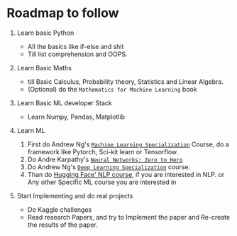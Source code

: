 # Roadmap to follow

1. Learn basic Python

   - All the basics like if-else and shit
   - Till list comprehension and OOPS.

2. Learn Basic Maths

   - till Basic Calculus, Probability theory, Statistics and Linear Algebra.
   - (Optional) do the `Mathematics for Machine Learning` book

3. Learn Basic ML developer Stack

   - Learn Numpy, Pandas, Matplotlib

4. Learn ML

   1. First do Andrew Ng's [`Machine Learning Specialization`](https://www.coursera.org/specializations/machine-learning-introduction#courses)
      Course, do a framework like Pytorch, Sci-kit learn or Tensorflow.
   2. Do Andre Karpathy's [`Neural Networks: Zero to Hero`](https://www.youtube.com/playlist?list=PLAqhIrjkxbuWI23v9cThsA9GvCAUhRvKZ)
   3. Do Andrew Ng's [`Deep Learning Specialization`](https://www.coursera.org/specializations/deep-learning?irgwc=1#courses) course.
   4. Than do [Hugging Face' NLP course](https://huggingface.co/learn/nlp-course/chapter1/1), if you are interested in
      NLP. or Any other Specific ML course you are interested in

5. Start Implementing and do real projects
   - Do Kaggle challenges
   - Read research Papers, and try to Implement the paper and Re-create the results of the paper.
